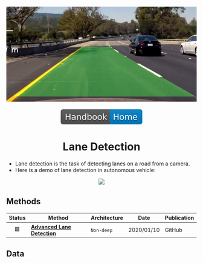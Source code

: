 <div align="center">
<img width="800" src="data/lane_detection.png">
<br><br>
<div>
	<a href="https://github.com/phlong3105/one/blob/master/handbook/README.md"><img src="../data/badge/handbook_home.svg"></a>
</div>

Lane Detection
=============================

</div>

- Lane detection is the task of detecting lanes on a road from a camera.
- Here is a demo of lane detection in autonomous vehicle:
<div align="center">
	<img height="200" src="data/lane_detection.gif">
</div>


## Methods

| Status | Method                                                    | Architecture | Date       | Publication |
|:------:|-----------------------------------------------------------|--------------|------------|-------------|
|   🟩   | [**Advanced Lane Detection**](advanced_lane_detection.md) | `Non-deep`   | 2020/01/10 | GitHub      |


## Data
